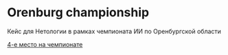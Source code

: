 # Orenburg championship
 Кейс для Нетологии в рамках чемпионата ИИ по Оренбургской области

[4-е место на чемпионате](https://github.com/Juggernaut2105/Orenburg-championship/blob/main/certificate.pdf)
